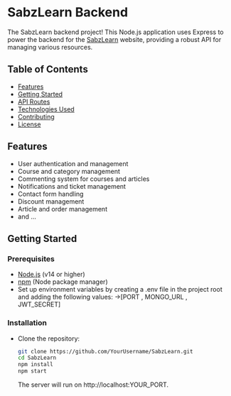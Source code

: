 # SabzLearn Backend

The SabzLearn backend project! This Node.js application uses Express to power the backend for the [SabzLearn](http://www.sabzlearn.ir) website, providing a robust API for managing various resources.

## Table of Contents

- [Features](#features)
- [Getting Started](#getting-started)
- [API Routes](#api-routes)
- [Technologies Used](#technologies-used)
- [Contributing](#contributing)
- [License](#license)

## Features

- User authentication and management
- Course and category management
- Commenting system for courses and articles
- Notifications and ticket management
- Contact form handling
- Discount management
- Article and order management
- and ...
## Getting Started

### Prerequisites

- [Node.js](https://nodejs.org/) (v14 or higher)
- [npm](https://www.npmjs.com/) (Node package manager)
- Set up environment variables by creating a .env file in the project root and adding the following values: ->[PORT , MONGO_URL , JWT_SECRET]


### Installation

- Clone the repository:
   ```bash
   git clone https://github.com/YourUsername/SabzLearn.git
   cd SabzLearn
   npm install 
   npm start
   ```
   The server will run on http://localhost:YOUR_PORT.
